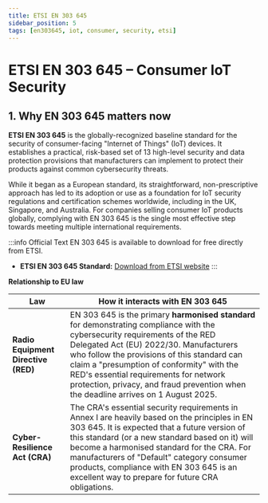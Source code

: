 ```yaml
---
title: ETSI EN 303 645
sidebar_position: 5
tags: [en303645, iot, consumer, security, etsi]
---
```

# ETSI EN 303 645 – Consumer IoT Security

## 1. Why EN 303 645 matters now

**ETSI EN 303 645** is the globally-recognized baseline standard for the security of consumer-facing "Internet of Things" (IoT) devices. It establishes a practical, risk-based set of 13 high-level security and data protection provisions that manufacturers can implement to protect their products against common cybersecurity threats.

While it began as a European standard, its straightforward, non-prescriptive approach has led to its adoption or use as a foundation for IoT security regulations and certification schemes worldwide, including in the UK, Singapore, and Australia. For companies selling consumer IoT products globally, complying with EN 303 645 is the single most effective step towards meeting multiple international requirements.

:::info Official Text
EN 303 645 is available to download for free directly from ETSI.

- **ETSI EN 303 645 Standard:** [Download from ETSI website][etsi_download]
:::

**Relationship to EU law**

| Law | How it interacts with EN 303 645 |
|-----|---------------------------|
| **Radio Equipment Directive (RED)** | EN 303 645 is the primary **harmonised standard** for demonstrating compliance with the cybersecurity requirements of the RED Delegated Act (EU) 2022/30. Manufacturers who follow the provisions of this standard can claim a "presumption of conformity" with the RED's essential requirements for network protection, privacy, and fraud prevention when the deadline arrives on 1 August 2025. |
| **Cyber-Resilience Act (CRA)** | The CRA's essential security requirements in Annex I are heavily based on the principles in EN 303 645. It is expected that a future version of this standard (or a new standard based on it) will become a harmonised standard for the CRA. For manufacturers of "Default" category consumer products, compliance with EN 303 645 is an excellent way to prepare for future CRA obligations. |

<!-- Citations -->
[etsi_download]: https://www.etsi.org/deliver/etsi_en/303600_303699/303645/03.01.03_60/en_303645v030103p.pdf "Download ETSI EN 303 645 from the official source"